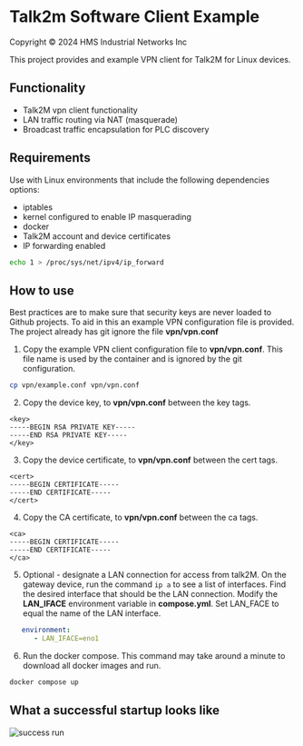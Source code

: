 # Talk2m Software Client Example 
Copyright © 2024 HMS Industrial Networks Inc

This project provides and example VPN client for Talk2M for Linux devices.

## Functionality
- Talk2M vpn client functionality
- LAN traffic routing via NAT (masquerade)
- Broadcast traffic encapsulation for PLC discovery 

## Requirements 
Use with Linux environments that include the following dependencies options:
- iptables 
- kernel configured to enable IP masquerading
- docker 
- Talk2M account and device certificates
- IP forwarding enabled 
```bash
echo 1 > /proc/sys/net/ipv4/ip_forward
```

## How to use 
Best practices are to make sure that security keys are never loaded to Github projects. To aid in this an example VPN configuration file is provided. The project already has git ignore the file **vpn/vpn.conf**

1. Copy the example VPN client configuration file to **vpn/vpn.conf**. This file name is used by the container and is ignored by the git configuration. 
```bash 
cp vpn/example.conf vpn/vpn.conf
```

2. Copy the device key, to **vpn/vpn.conf** between the key tags.
```openvpn
<key>
-----BEGIN RSA PRIVATE KEY-----
-----END RSA PRIVATE KEY-----
</key>
```
3. Copy the device certificate, to **vpn/vpn.conf** between the cert tags.
```openvpn
<cert>
-----BEGIN CERTIFICATE-----
-----END CERTIFICATE-----
</cert>
```
4. Copy the CA certificate, to **vpn/vpn.conf** between the ca tags.
```openvpn
<ca>
-----BEGIN CERTIFICATE-----
-----END CERTIFICATE-----
</ca>
```
5. Optional - designate a LAN connection for access from talk2M. On the gateway device, run the command ``` ip a ``` to see a list of interfaces. Find the desired interface that should be the LAN connection. Modify the **LAN_IFACE** environment variable in **compose.yml**. Set LAN_FACE to equal the name of the LAN interface. 
```yml
   environment:
      - LAN_IFACE=eno1
```

6. Run the docker compose. This command may take around a minute to download all docker images and run.
```bash
docker compose up 
```

## What a successful startup looks like
![success run](https://github.com/it-hms/t2m-soft-vpn-client/assets/72526279/9c5113f4-6031-419a-8504-e4548ef33559)



## 

